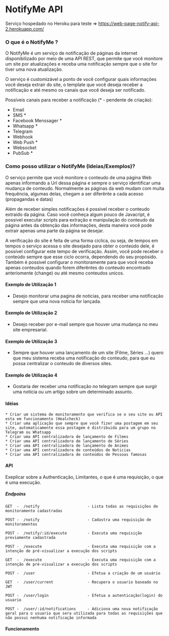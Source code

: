 
# NotifyMe API

Serviço hospedado no Heroku para teste => https://web-page-notify-api-2.herokuapp.com/

### O que é o NotifyMe ?

O NotifyMe é um serviço de notificação de páginas da internet disponibilizado por meio de uma API REST, que permite que você monitore um site por atualizações e receba uma notificação sempre que o site for tiver uma nova atualização.

O serviço é customizável a ponto de você configurar quais informações você deseja extrair do site, o template que você deseja receber a notificação e até mesmo os canais que você deseja ser notificado. 

Possíveis canais para receber a notificação (* - pendente de criação):
* Email
* SMS *
* Facebook Menssager *
* Whatsapp *
* Telegram
* Webhook 
* Web Push *
* Websocket
* PubSub *

### Como posso utilizar o NotifyMe (Ideias/Exemplos)?

O serviço permite que você monitore o conteudo de uma página Web apenas informando a Url dessa página e sempre o serviço identificar uma mudança de conteudo. Normalmente as páginas da web mudam com muita frequência, algumas delas, chegam a ser diferênte a cada acesso (propagandas e datas)

Além de receber simples notificações é possivel receber o conteudo extraido da página. Caso você conheça algum pouco de Javacript, é possivel executar scripts para extração e manipulação do conteudo da página antes da obtenção das informações, desta maneira você pode extrair apenas uma parte da página se desejar. 

A verificação do site é feita de uma forma ciclica, ou seja, de tempos em tempos o serviço acessa o site desejado para obter o conteúdo dele, é possível configurar este tempo de verificação. Assim, você pode receber o conteúdo sempre que esse ciclo ocorra, dependendo do seu propósido. Também é possivel configurar o monitoramente para que você receba apenas conteudos quando forem diferêntes do conteudo encontrado anteriomente (change) ou até mesmo conteudos unicos.

#### Exemplo de Utilização 1

* Desejo monitorar uma pagina de noticias, para receber uma notificação sempre que uma nova notícia for lançada.

#### Exemplo de Utilização 2

* Desejo receber por e-mail sempre que houver uma mudança no meu site empresarial.

#### Exemplo de Utilização 3

* Sempre que houver uma lançamento de um site (Filme, Séries ...) quero que meu sistema receba uma notificação do conteudo, para que eu possa centralizar o conteudo de diversos sites.

#### Exemplo de Utilização 4

* Gostaria der receber uma notificação no telegram sempre que surgir uma notícia ou um artigo sobre um determinado assunto.

#### Idéias

    * Criar um sistema de monitoramento que verifica se o seu site ou API esta em funcionamento (Healcheck)
    * Criar uma aplicação que sempre que você fizer uma postagem em seu site, automaticamente essa postagem é distribuida para um grupo no Telegram ou Whatsapp
    * Criar uma API centralizadora de lançamento de Filmes
    * Criar uma API centralizadora de lançamento de Séries 
    * Criar uma API centralizadora de lançamento de Animes
    * Criar uma API centralizadora de conteúdos de Noticias
    * Criar uma API centralizadora de conteúdos de Pessoas famosas
    



#### API

Exeplicar sobre a Authenticação, Limitantes, o que é uma requisição, o que é uma execução.

##### Endpoins

    GET  -  /notify                     - Lista todas as requisições de monitoramento cadastradas
    
    POST -  /notify                     - Cadastra uma requisição de monitoramentos

    POST -  /notify/:id/execute         - Executa uma requisição previamente cadastrada
    
    POST -  /execute                    - Executa uma requisição com a intenção de pré-visualizar a execução dos scripts
    
    GET  -  /execute                    - Executa uma requisição com a intenção de pré-visualizar a execução dos scripts

    POST -  /user                       - Efetua a criação de um usuário

    GET  -  /user/current               - Recupera o usuario baseado no JWT

    POST -  /user/login                 - Efetua a autenticação(login) do usuario

    POST -  /user/:id/notifications     - Adiciona uma nova notificação geral para o usuario que sera utilizada para todas as requisições que não possui nenhuma notificação informada

#### Funcionamento
